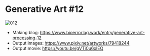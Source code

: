# Generative Art #12
![012](https://cdn-ak.f.st-hatena.com/images/fotolife/B/BioErrorLog/20200211/20200211173011.png)  

- Making blog: https://www.bioerrorlog.work/entry/generative-art-processing-12  
- Output images: https://www.pixiv.net/artworks/79418244  
- Output movie: https://youtu.be/gVTi0u6xIEQ  